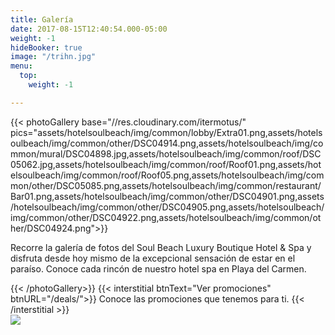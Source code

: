```yaml
---
title: Galería
date: 2017-08-15T12:40:54.000-05:00
weight: -1
hideBooker: true
image: "/trihn.jpg"
menu:
  top:
    weight: -1

---
```

<div class="container">
{{< photoGallery base="//res.cloudinary.com/itermotus/" pics="assets/hotelsoulbeach/img/common/lobby/Extra01.png,assets/hotelsoulbeach/img/common/other/DSC04914.png,assets/hotelsoulbeach/img/common/mural/DSC04898.jpg,assets/hotelsoulbeach/img/common/roof/DSC05062.jpg,assets/hotelsoulbeach/img/common/roof/Roof01.png,assets/hotelsoulbeach/img/common/roof/Roof05.png,assets/hotelsoulbeach/img/common/other/DSC05085.png,assets/hotelsoulbeach/img/common/restaurant/Bar01.png,assets/hotelsoulbeach/img/common/other/DSC04901.png,assets/hotelsoulbeach/img/common/other/DSC04905.png,assets/hotelsoulbeach/img/common/other/DSC04922.png,assets/hotelsoulbeach/img/common/other/DSC04924.png">}}
<p>Recorre la galería de fotos del Soul Beach Luxury Boutique Hotel & Spa y disfruta desde hoy mismo de la excepcional sensación de estar en el paraíso. Conoce cada rincón de nuestro hotel spa en Playa del Carmen.</p>
{{< /photoGallery>}}
{{< interstitial btnText="Ver promociones" btnURL="/deals/">}}
Conoce las promociones que tenemos para ti.
{{< /interstitial >}}
</div>

<img src="https://res.cloudinary.com/itermotus/f_auto,h_252,w_448,c_fill/{{ .Params.image }}" />